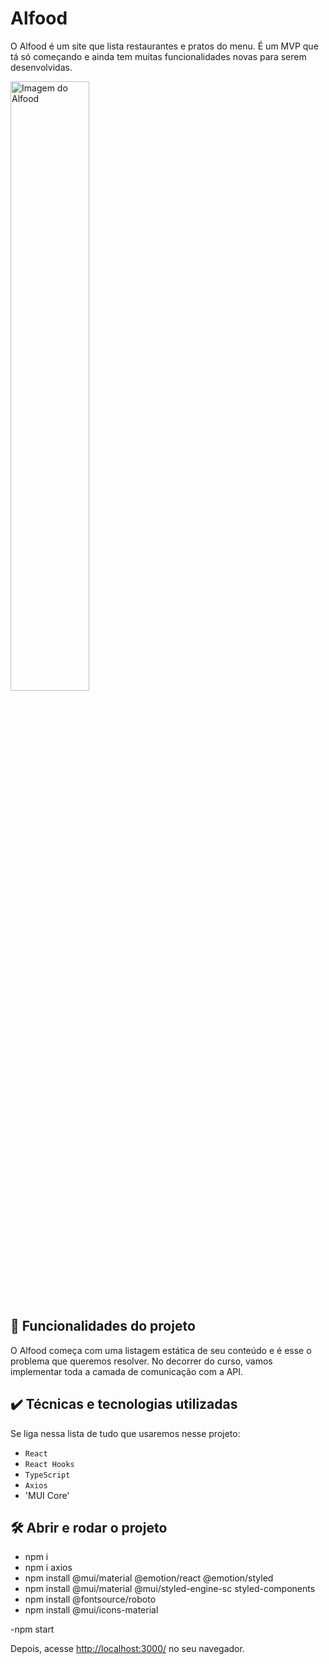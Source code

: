 # Alfood

O Alfood é um site que lista restaurantes e pratos do menu. 
É um MVP que tá só começando e ainda tem muitas funcionalidades novas para serem desenvolvidas.

<img src="screencapture.png" alt="Imagem do Alfood" width="50%">


## 🔨 Funcionalidades do projeto

O Alfood começa com uma listagem estática de seu conteúdo e é esse o problema que queremos resolver.
No decorrer do curso, vamos implementar toda a camada de comunicação com a API.

## ✔️ Técnicas e tecnologias utilizadas

Se liga nessa lista de tudo que usaremos nesse projeto:

- `React`
- `React Hooks`
- `TypeScript`
- `Axios`
- 'MUI Core'

## 🛠️ Abrir e rodar o projeto

- npm i
- npm i axios
- npm install @mui/material @emotion/react @emotion/styled
- npm install @mui/material @mui/styled-engine-sc styled-components
- npm install @fontsource/roboto
- npm install @mui/icons-material

-npm start

Depois, acesse <a href="http://localhost:3000/">http://localhost:3000/</a> no seu navegador.
